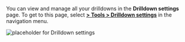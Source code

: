 You can view and manage all your drilldowns in the **Drilldown settings** page. To get to this page, 
select [**<i class="li li-gear"></i> > Tools > Drilldown settings**](https://app.logz.io/#/dashboard/settings/drilldowns) in the navigation menu. <!--link may change-->

![placeholder for Drilldown settings](https://dytvr9ot2sszz.cloudfront.net/logz-docs/xxx.png)  <!--update image-->